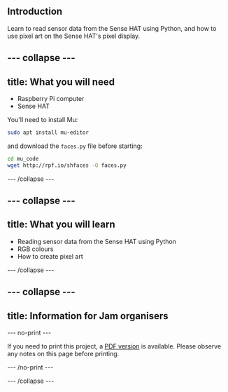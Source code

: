 ## Introduction

Learn to read sensor data from the Sense HAT using Python, and how to use pixel art on the Sense HAT's pixel display.

## \--- collapse \---

## title: What you will need

- Raspberry Pi computer
- Sense HAT

You'll need to install Mu:

```bash
sudo apt install mu-editor
```

and download the `faces.py` file before starting:

```bash
cd mu_code
wget http://rpf.io/shfaces -O faces.py
```

\--- /collapse \---

## \--- collapse \---

## title: What you will learn

- Reading sensor data from the Sense HAT using Python
- RGB colours
- How to create pixel art

\--- /collapse \---

## \--- collapse \---

## title: Information for Jam organisers

\--- no-print \---

If you need to print this project, a [PDF version](https://github.com/raspberrypilearning/jam-worksheets/raw/master/pdf/Sense-HAT-Smile.pdf) is available. Please observe any notes on this page before printing.

\--- /no-print \---

\--- /collapse \---